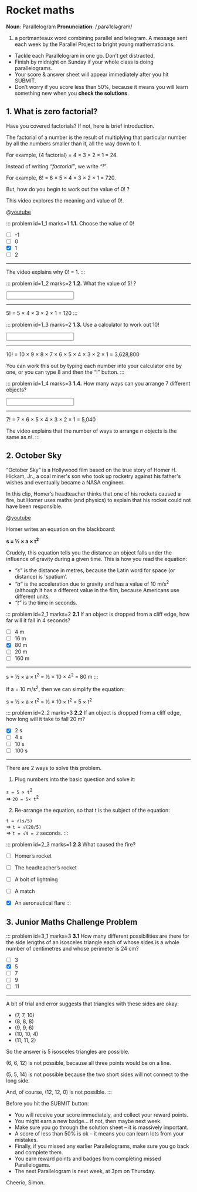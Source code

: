 # Rocket maths

<div class="dictionary">

__Noun__: Parallelogram
__Pronunciation__: /ˌparəˈlɛləɡram/

1. a portmanteaux word combining parallel and telegram. A message sent each
week by the Parallel Project to bright young mathematicians.

</div>

*	Tackle each Parallelogram in one go. Don’t get distracted.
*	Finish by midnight on Sunday if your whole class is doing parallelograms.
*	Your score & answer sheet will appear immediately after you hit SUBMIT.
*	Don’t worry if you score less than 50%, because it means you will learn something new when you __check the solutions__.


## 1. What is zero factorial?

Have you covered factorials? If not, here is brief introduction.

The factorial of a number is the result of multiplying that particular number by all the numbers smaller than it, all the way down to 1.

For example, (4 factorial) = 4 × 3 × 2 × 1 = 24.

Instead of writing _“factorial”_, we write _“!”_.

For example, 6! = 6 × 5 × 4 × 3 × 2 × 1 = 720.

But, how do you begin to work out the value of 0! ?

This video explores the meaning and value of 0!.

@[youtube](Mfk_L4Nx2ZI?end=277&rel=0)

::: problem id=1_1 marks=1
__1.1.__ Choose the value of 0!

* [ ] -1
* [ ] 0
* [x] 1
* [ ] 2

---

The video explains why 0! = 1.
:::

::: problem id=1_2 marks=2
__1.2.__ What the value of 5! ?

<input type="number" solution="120"/>

---

5! = 5 × 4 × 3 × 2 × 1 = 120
:::

::: problem id=1_3 marks=2
__1.3.__ Use a calculator to work out 10!

<input type="number" solution="3,628,800"/>

---

10! = 10 × 9 × 8 × 7 × 6 × 5 × 4 × 3 × 2 × 1 = 3,628,800

You can work this out by typing each number into your calculator one by one, or you can type 8 and then the “!” button.
:::

::: problem id=1_4 marks=3
__1.4.__ How many ways can you arrange 7 different objects?

<input type="number" solution="5,040"/>

---

7! = 7 × 6 × 5 × 4 × 3 × 2 × 1 = 5,040

The video explains that the number of ways to arrange _n_ objects is the same as _n!_.
:::


## 2.	October Sky

“October Sky” is a Hollywood film based on the true story of Homer H. Hickam, Jr., a coal miner's son who took up rocketry against his father's wishes and eventually became a NASA engineer.

In this clip, Homer’s headteacher thinks that one of his rockets caused a fire, but Homer uses maths (and physics) to explain that his rocket could not have been responsible.

@[youtube](udHB3tftPz4?rel=0)

Homer writes an equation on the blackboard:

__s = ½ × a × t<sup>2</sup>__

Crudely, this equation tells you the distance an object falls under the influence of gravity during a given time. This is how you read the equation:

*	_“s”_ is the distance in metres, because the Latin word for space (or distance) is 'spatium’.
*	_“a”_ is the acceleration due to gravity and has a value of 10 m/s<sup>2</sup> (although it has a different value in the film, because Americans use different units.  
*	_“t”_ is the time in seconds.

::: problem id=2_1 marks=2
__2.1__ If an object is dropped from a cliff edge, how far will it fall in 4 seconds?

* [ ] 4 m
* [ ] 16 m
* [x] 80 m
* [ ] 20 m
* [ ] 160 m

---

s = ½ × a × t<sup>2</sup> = ½ × 10 × 4<sup>2</sup> = 80 m
:::

If a = 10 m/s<sup>2</sup>, then we can simplify the equation:

s = ½ × a × t<sup>2</sup> = ½ × 10 × t<sup>2</sup> = 5 × t<sup>2</sup>

::: problem id=2_2 marks=3
__2.2__ If an object is dropped from a cliff edge, how long will it take to fall 20 m?  

* [x] 2 s
* [ ] 4 s
* [ ] 10 s
* [ ] 100 s

---

There are 2 ways to solve this problem.

1. Plug numbers into the basic question and solve it:

`s = 5 × t`<sup>2</sup>  
=> `20 = 5× t`<sup>2</sup>

2.	Re-arrange the equation, so that t is the subject of the equation:

`t = √(s/5)`    
=> `t = √(20/5)`  
=> `t = √4 = 2` seconds.
:::

::: problem id=2_3 marks=1
__2.3__ What caused the fire?

* [ ] Homer’s rocket
* [ ] The headteacher’s rocket
* [ ] A bolt of lightning
* [ ] A match
* [x] An aeronautical flare
:::


## 3.	Junior Maths Challenge Problem
<!--- (2013) Q14.1 --->

::: problem id=3_1 marks=3
__3.1__ How many different possibilities are there for the side lengths of an isosceles triangle each of whose sides is a whole number of centimetres and whose perimeter is 24 cm?

* [ ] 3
* [x] 5
* [ ] 7
* [ ] 9
* [ ] 11

---

A bit of trial and error suggests that triangles with these sides are okay:

* (7, 7, 10)
* (8, 8, 8)
* (9, 9, 6)
* (10, 10, 4)
* (11, 11, 2)

So the answer is 5 isosceles triangles are possible.

(6, 6, 12) is not possible, because all three points would be on a line.  

(5, 5, 14) is not possible because the two short sides will not connect to the long side.  

And, of course, (12, 12, 0) is not possible.
:::

Before you hit the SUBMIT button:

*	You will receive your score immediately, and collect your reward points.
*	You might earn a new badge... if not, then maybe next week.
*	Make sure you go through the solution sheet – it is massively important.
*	A score of less than 50% is ok – it means you can learn lots from your mistakes.
*	Finally, if you missed any earlier Parallelograms, make sure you go back and complete them.
*	You earn reward points and badges from completing missed Parallelogams.
*	The next Parallelogram is next week, at 3pm on Thursday.

Cheerio,
Simon.

